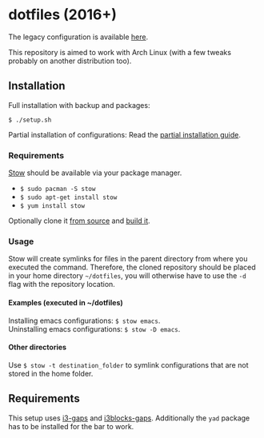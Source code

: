 dotfiles (2016+)
================

The legacy configuration is available [here](https://github.com/gimu/dotfiles-legacy).

This repository is aimed to work with Arch Linux (with a few tweaks probably on another distribution too).

## Installation
Full installation with backup and packages:

```
$ ./setup.sh
```

Partial installation of configurations: Read the [partial installation guide]().

### Requirements
[Stow](https://www.gnu.org/software/stow/manual/stow.html) should be available via your package manager.

- `$ sudo pacman -S stow`
- `$ sudo apt-get install stow`
- `$ yum install stow`

Optionally clone it [from source](https://savannah.gnu.org/git/?group=stow) and [build it](http://git.savannah.gnu.org/cgit/stow.git/tree/INSTALL).

### Usage
Stow will create symlinks for files in the parent directory from where you executed the command. Therefore, the cloned repository should be placed in your home directory `~/dotfiles`, you will otherwise have to use the `-d` flag with the repository location.

#### Examples (executed in ~/dotfiles)
Installing emacs configurations: `$ stow emacs`.                     
Uninstalling emacs configurations: `$ stow -D emacs`.

#### Other directories
Use `$ stow -t destination_folder` to symlink configurations that are not stored in the home folder.

## Requirements
This setup uses [i3-gaps](https://github.com/Airblader/i3) and [i3blocks-gaps](https://github.com/Airblader/i3blocks-gaps). Additionally the ```yad``` package has to be installed for the bar to work.
